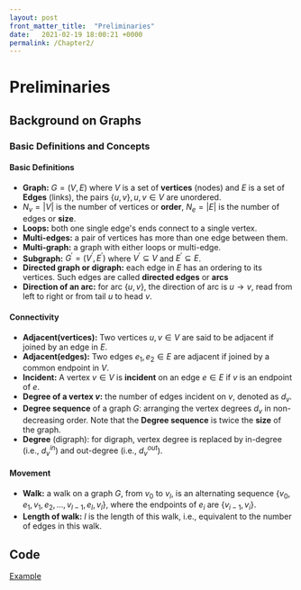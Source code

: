 ```yaml
---
layout: post
front_matter_title:  "Preliminaries"
date:   2021-02-19 18:00:21 +0000
permalink: /Chapter2/
---
```


# Preliminaries

## Background on Graphs

### Basic Definitions and Concepts

#### Basic Definitions

* **Graph:** $G=(V,E)$ where $V$ is a set of **vertices** (nodes) and $E$ is a
  set of **Edges** (links), the pairs $\{u,v\},u,v\in V$ are unordered.
* $N_{v}= \vert V \vert$ is the number of vertices or **order**, $N_{e}=\vert E\vert$ is the number of edges or **size**.
* **Loops:** both one single edge's ends connect to a single vertex.
* **Multi-edges:** a pair of vertices has more than one edge between them.
* **Multi-graph:** a graph with either loops or multi-edge.
* **Subgraph:** $G^{\prime}=(V^{\prime}, E^{\prime})$ where $V^{\prime}\subseteq
  V$ and $E^{\prime}\subseteq E$.
* **Directed graph or digraph:** each edge in $E$ has an ordering to its
  vertices. Such edges are called **directed edges** or **arcs**
* **Direction of an arc:** for arc $\{u,v\}$, the direction of arc is
    $u\rightarrow v$, read from left to right or from tail $u$ to head $v$.

#### Connectivity

* **Adjacent(vertices):** Two vertices $u,v \in V$ are said to be adjacent if joined by an edge in $E$.
* **Adjacent(edges):** Two edges $e_1,e_2\in E$ are adjacent if joined by a common endpoint in $V$.
* **Incident:** A vertex $v \in V$ is **incident** on an edge $e \in E$ if $v$ is an endpoint of $e$.
* **Degree of a vertex $v$:** the number of edges incident on $v$, denoted as $d_v$.
* **Degree sequence** of a graph $G$: arranging the vertex degrees $d_v$ in
  non-decreasing order. Note that the **Degree sequence** is twice the **size**
  of the graph.
* **Degree** (digraph): for digraph, vertex degree is replaced by in-degree (i.e., $d_v^{in}$) and out-degree (i.e., $d_v^{out}$).

#### Movement

* **Walk:** a walk on a graph $G$, from $v_0$ to $v_l$, is an alternating
  sequence $\{v_0,e_1,v_1,e_2,\ldots,v_{l-1},e_l,v_l\}$, where the endpoints of
  $e_i$ are $\{v_{i-1},v_i\}$.
* **Length of walk:** $l$ is the length of this walk, i.e., equivalent to the
  number of edges in this walk.
  
## Code 

[Example](https://github.com/Jieli12/Jieli12.github.io/blob/main/nootbook/Chapter2.ipynb)